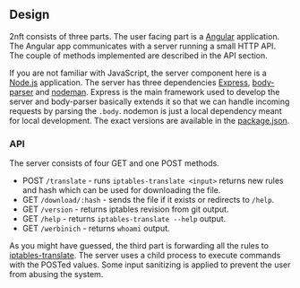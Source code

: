 ## Design

2nft consists of three parts. The user facing part is a [Angular][a]
application. The Angular app communicates with a server running a small HTTP
API. The couple of methods implemented are described in the API section.

If you are not familiar with JavaScript, the server component here is a
[Node.js][n] application. The server has three dependencies [Express][e],
[body-parser][b] and [nodeman][no]. Express is the main framework used to
develop the server and body-parser basically extends it so that we can handle
incoming requests by parsing the `.body`. nodemon is just a local dependency
meant for local development.  The exact versions are available in the
[package.json](https://github.com/alemayhu/2nft/blob/master/package.json).

### API

The server consists of four GET and one POST methods.

- POST `/translate` - runs `iptables-translate <input>` returns new rules and
  hash which can be used for downloading the file.
- GET  `/download/:hash` - sends the file if it exists or redirects to `/help`.
- GET  `/version` - returns iptables revision from git output.
- GET  `/help` - returns `iptables-translate --help` output.
- GET  `/werbinich` - returns `whoami` output.

As you might have guessed, the third part is forwarding all the rules to
[iptables-translate][i].  The server uses a child process to execute commands
with the POSTed values. Some input sanitizing is applied to prevent the user
from abusing the system.

[a]: https://angularjs.org/
[e]: https://expressjs.com/ 
[i]: http://git.netfilter.org/iptables/tree/ 
[n]: https://nodejs.org/en/
[b]: https://github.com/expressjs/body-parser
[no]: https://github.com/remy/nodemon
